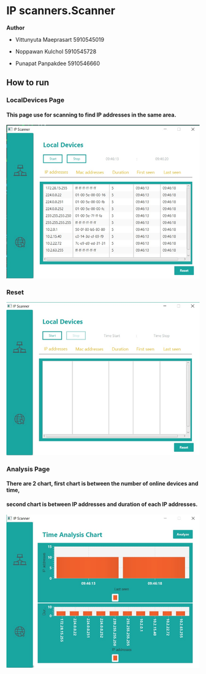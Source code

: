 # IP scanners.Scanner

**Author**

- Vittunyuta Maeprasart 5910545019

- Noppawan Kulchol 5910545728

- Punapat Panpakdee 5910546660

## **How to run**

### **LocalDevices Page**

#### This page use for scanning to find IP addresses in the same area.

![alt text](https://github.com/aommoaGitHub/IPScaner/blob/master/screenshot/local1.jpg)

### **Reset**

![alt text](https://github.com/aommoaGitHub/IPScaner/blob/master/screenshot/reset1.jpg)

### **Analysis Page**

#### There are 2 chart, first chart is between the number of online devices and time,
#### second chart is between IP addresses and duration of each IP addresses.
![alt text](https://github.com/aommoaGitHub/IPScaner/blob/master/screenshot/analyze1.jpg)


